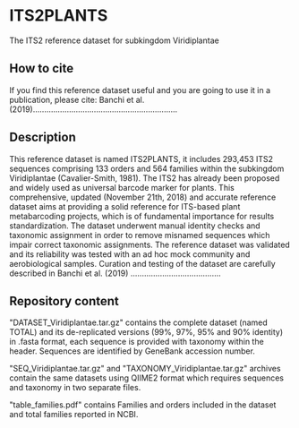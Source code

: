 # ITS2PLANTS
The ITS2 reference dataset for subkingdom Viridiplantae

## How to cite
If you find this reference dataset useful and you are going to use it in a publication, please cite:
Banchi et al. (2019)................................................................

## Description
This reference dataset is named ITS2PLANTS, it includes 293,453 ITS2 sequences comprising 133 orders and 564 families within the subkingdom Viridiplantae (Cavalier-Smith, 1981). The ITS2 has already been proposed and widely used as universal barcode marker for plants. This comprehensive, updated (November 21th, 2018) and accurate reference dataset aims at providing a solid reference for ITS-based plant metabarcoding projects, which is of fundamental importance for results standardization. 
The dataset underwent manual identity checks and taxonomic assignment in order to remove misnamed sequences which impair correct taxonomic assignments. The reference dataset was validated and its reliability was tested with an ad hoc mock community and aerobiological samples. Curation and testing of the dataset are carefully described in Banchi et al. (2019) ........................................ 


## Repository content

"DATASET_Viridiplantae.tar.gz" contains the complete dataset (named TOTAL) and its de-replicated versions (99%, 97%, 95% and 90% identity) in .fasta format, each sequence is provided with taxonomy within the header. Sequences are identified by GeneBank accession number.  

"SEQ_Viridiplantae.tar.gz" and "TAXONOMY_Viridiplantae.tar.gz" archives contain the same datasets using QIIME2 format which requires sequences and taxonomy in two separate files. 

"table_families.pdf" contains Families and orders included in the dataset and total families reported in NCBI.



